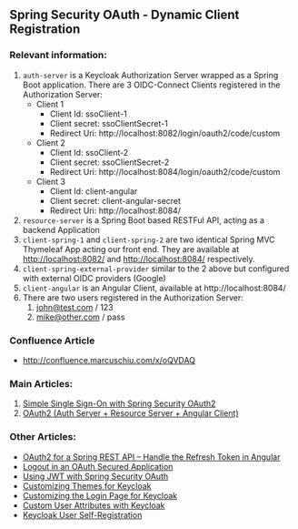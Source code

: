## Spring Security OAuth - Dynamic Client Registration

### Relevant information:

1. `auth-server` is a Keycloak Authorization Server wrapped as a Spring Boot application. There are 3 OIDC-Connect Clients registered in the Authorization Server:
   - Client 1
     - Client Id: ssoClient-1
     - Client secret: ssoClientSecret-1
     - Redirect Uri: http://localhost:8082/login/oauth2/code/custom
   - Client 2
     - Client Id: ssoClient-2
     - Client secret: ssoClientSecret-2
     - Redirect Uri: http://localhost:8084/login/oauth2/code/custom
   - Client 3
     - Client Id: client-angular
     - Client secret: client-angular-secret
     - Redirect Uri: http://localhost:8084/
3. `resource-server` is a Spring Boot based RESTFul API, acting as a backend Application
4. `client-spring-1` and `client-spring-2` are two identical Spring MVC Thymeleaf App acting our front end. They are available at [http://localhost:8082/](http://localhost:8082/) and [http://localhost:8084/](http://localhost:8084/) respectively.
4. `client-spring-external-provider` similar to the 2 above but configured with external OIDC providers (Google)
4. `client-angular` is an Angular Client, available at http://localhost:8084/
5. There are two users registered in the Authorization Server:
   1. john@test.com / 123
   2. mike@other.com / pass
   
   
### Confluence Article
- http://confluence.marcuschiu.com/x/oQVDAQ
    
### Main Articles:
1. [Simple Single Sign-On with Spring Security OAuth2](http://confluence.marcuschiu.com/x/oQVDAQ)
2. [OAuth2 (Auth Server + Resource Server + Angular Client)](https://www.baeldung.com/rest-api-spring-oauth2-angular)

### Other Articles:
- [OAuth2 for a Spring REST API – Handle the Refresh Token in Angular](https://www.baeldung.com/spring-security-oauth2-refresh-token-angular)
- [Logout in an OAuth Secured Application](http://www.baeldung.com/logout-spring-security-oauth)
- [Using JWT with Spring Security OAuth](https://www.baeldung.com/spring-security-oauth-jwt)
- [Customizing Themes for Keycloak](https://www.baeldung.com/spring-keycloak-custom-themes)
- [Customizing the Login Page for Keycloak](https://www.baeldung.com/keycloak-custom-login-page)
- [Custom User Attributes with Keycloak](https://www.baeldung.com/keycloak-custom-user-attributes)
- [Keycloak User Self-Registration](https://www.baeldung.com/keycloak-user-registration)